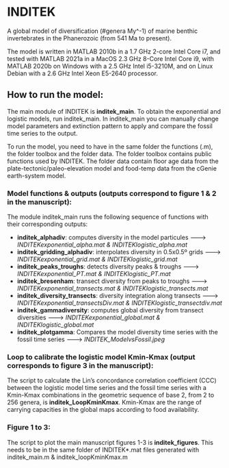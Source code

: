 # INDITEK

A global model of diversification (#genera My^-1) of marine benthic invertebrates in the Phanerozoic (from 541 Ma to present).

The model is written in MATLAB 2010b in a 1.7 GHz 2-core Intel Core i7, and tested with MATLAB 2021a in a MacOS 2.3 GHz 8-Core Intel Core i9, with MATLAB 2020b on Windows with a 2.5 GHz Intel i5-3210M, and on Linux Debian with a 2.6 GHz Intel Xeon E5-2640 processor.


## How to run the model:

The main module of INDITEK is **inditek_main**. To obtain the exponential and logistic models, run inditek_main. In inditek_main you can manually change model parameters and extinction pattern to apply and compare the fossil time series to the output. 

To run the model, you need to have in the same folder the functions (.m), the folder toolbox and the folder data. The folder toolbox contains public functions used by INDITEK. The folder data contain floor age data from the plate-tectonic/paleo-elevation model and food-temp data from the cGenie earth-system model.

### Model functions & outputs (outputs correspond to figure 1 & 2 in the manuscript):
The module inditek_main runs the following sequence of functions with their corresponding outputs:

- **inditek_alphadiv**: computes diversity in the model particules ---> *INDITEKexponential_alpha.mat & INDITEKlogistic_alpha.mat*
- **inditek_gridding_alphadiv**: interpolates diversity in 0.5x0.5º grids ---> *INDITEKexponential_grid.mat & INDITEKlogistic_grid.mat*
- **inditek_peaks_troughs**: detects diversity peaks & troughs ---> *INDITEKexponential_PT.mat & INDITEKlogistic_PT.mat*
- **inditek_bresenham**: transect diversity from peaks to troughs ---> *INDITEKexponential_transects.mat & INDITEKlogistic_transects.mat*
- **inditek_diversity_transects**: diversity integration along transects ---> *INDITEKexponential_transectsDiv.mat & INDITEKlogistic_transectdiv.mat*
- **inditek_gammadiversity**: computes global diversity from transect diversities ---> *INDITEKexponential_global.mat & INDITEKlogistic_global.mat*
- **inditek_plotgamma**: Compares the model diversity time series with the fossil time series ---> *INDITEK_ModelvsFossil.jpeg*

### Loop to calibrate the logistic model Kmin-Kmax (output corresponds to figure 3 in the manuscript):
The script to calculate the Lin’s concordance correlation coefficient (CCC) between the logistic model time series and the fossil time series with a Kmin-Kmax combinations in the geometric sequence of base 2, from 2 to 256 genera, is **inditek_LoopKminKmax**. Kmin-Kmax are the range of carrying capacities in the global maps according to food availability.

### Figure 1 to 3:
The script to plot the main manuscript figures 1-3 is **inditek_figures**. This needs to be in the same folder of INDITEK*.mat files generated with inditek_main.m & inditek_loopKminKmax.m

